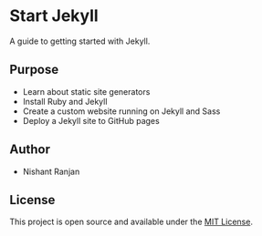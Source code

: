 # Start Jekyll

A guide to getting started with Jekyll.

## Purpose

- Learn about static site generators
- Install Ruby and Jekyll
- Create a custom website running on Jekyll and Sass
- Deploy a Jekyll site to GitHub pages

## Author

- Nishant Ranjan

## License

This project is open source and available under the [MIT License](LICENSE).
